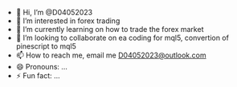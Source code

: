 - 👋 Hi, I’m @D04052023
- 👀 I’m interested in forex trading
- 🌱 I’m currently learning on how to trade the forex market
- 💞️ I’m looking to collaborate on ea coding for mql5, convertion of pinescript to mql5
- 📫 How to reach me, email me D04052023@outlook.com
- 😄 Pronouns: ...
- ⚡ Fun fact: ...

<!---
D04052023/D04052023 is a ✨ special ✨ repository because its `README.md` (this file) appears on your GitHub profile.
You can click the Preview link to take a look at your changes.
--->
